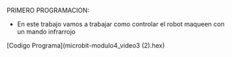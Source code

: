 PRIMERO PROGRAMACION: 
- En este trabajo vamos a trabajar como controlar el robot maqueen con un mando infrarrojo

[Codigo Programa](microbit-modulo4_video3 (2).hex)
